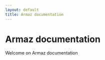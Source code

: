 ```yaml
---
layout: default
title: Armaz documentation
---
```

# Armaz documentation

Welcome on Armaz documentation
